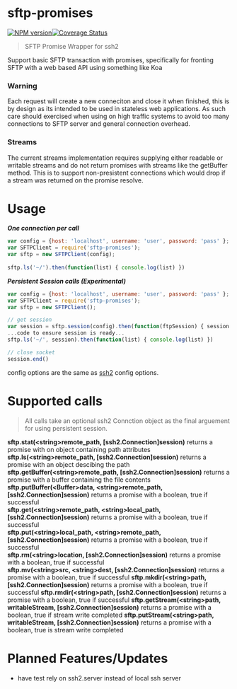 # sftp-promises

[![NPM version](http://img.shields.io/npm/v/sftp-promises.svg?style=flat)](https://npmjs.org/package/sftp-promises)[![Coverage Status](https://coveralls.io/repos/brokenbot/sftp-promises/badge.svg?branch=master&service=github)](https://coveralls.io/github/brokenbot/sftp-promises?branch=master)

>SFTP Promise Wrapper for ssh2

Support basic SFTP transaction with promises, specifically for fronting SFTP with a web based API using something like Koa

### Warning
Each request will create a new conneciton and close it when finished, this is by design as its intended to be used in stateless web applications.  As such care should exercised when using on high traffic systems to avoid too many connections to SFTP server and general connection overhead.  

### Streams
The current streams implementation requires supplying either readable or writable streams and do not return promises with streams like the getBuffer method.  This is to support non-presistent connections which would drop if a stream was returned on the promise resolve. 

# Usage
_**One connection per call**_


```javascript
var config = {host: 'localhost', username: 'user', password: 'pass' };
var SFTPClient = require('sftp-promises');
var sftp = new SFTPClient(config);
     
sftp.ls('~/').then(function(list) { console.log(list) })
```

_**Persistent Session calls (Experimental)**_

```javascript
var config = {host: 'localhost', username: 'user', password: 'pass' };
var SFTPClient = require('sftp-promises');
var sftp = new SFTPClient();

// get session
var session = sftp.session(config).then(function(ftpSession) { session = ftpSession })
...code to ensure session is ready...  
sftp.ls('~/', session).then(function(list) { console.log(list) })

// close socket
session.end()
```

config options are the same as [ssh2](https://github.com/mscdex/ssh2) config options.

# Supported calls
> All calls take an optional ssh2 Connction object as the final arguement for using persistent session.

**sftp.stat(\<string>remote\_path, [ssh2.Connection]session)** returns a promise with on object containing path attributes  
**sftp.ls(\<string>remote\_path, [ssh2.Connection]session)** returns a promise with an object descibing the path  
**sftp.getBuffer(\<string>remote\_path, [ssh2.Connection]session)** returns a promise with a buffer containing the file contents  
**sftp.putBuffer(\<Buffer>data, \<string>remote\_path, [ssh2.Connection]session)** returns a promise with a boolean, true if successful  
**sftp.get(\<string>remote\_path, \<string>local\_path, [ssh2.Connection]session)** returns a promise with a boolean, true if successful  
**sftp.put(\<string>local\_path, \<string>remote\_path, [ssh2.Connection]session)** returns a promise with a boolean, true if successful  
**sftp.rm(\<string>location, [ssh2.Connection]session)** returns a promise with a boolean, true if successful  
**sftp.mv(\<string>src, \<string>dest, [ssh2.Connection]session)** returns a promise with a boolean, true if successful 
**sftp.mkdir(\<string>path, [ssh2.Connection]session)** returns a promise with a boolean, true if successful
**sftp.rmdir(\<string>path, [ssh2.Connection]session)** returns a promise with a boolean, true if successful
**sftp.getStream(\<string>path, <writableStream>writableStream, [ssh2.Connection]session)** returns a promise with a boolean, true if stream write completed
**sftp.putStream(\<string>path, <writableStream>writableStream, [ssh2.Connection]session)** returns a promise with a boolean, true is stream write completed

# Planned Features/Updates
* have test rely on ssh2.server instead of local ssh server



